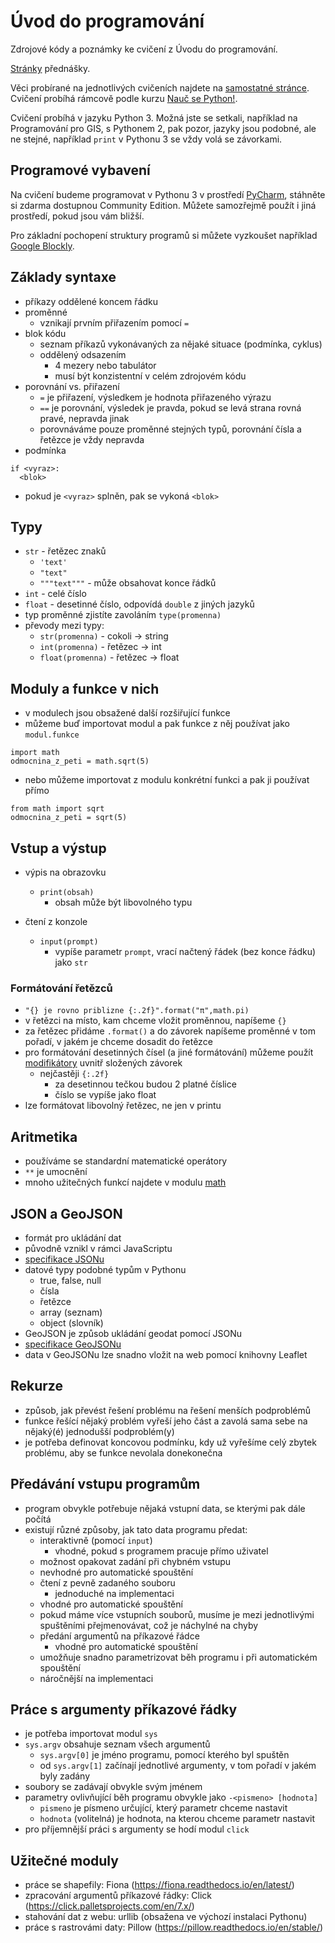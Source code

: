 # Úvod do programování
Zdrojové kódy a poznámky ke cvičení z Úvodu do programování.

[Stránky](http://web.natur.cuni.cz/~bayertom/index.php/9-teaching/10-uvod-do-programovani) přednášky.

Věci probírané na jednotlivých cvičeních najdete na [samostatné stránce](prubeh.md).
Cvičení probíhá rámcově podle kurzu [Nauč se Python!](https://naucse.python.cz/course/pyladies/).

Cvičení probíhá v jazyku Python 3. Možná jste se setkali, například na Programování pro GIS, s Pythonem 2, pak pozor, jazyky jsou podobné, ale ne stejné, například `print` v Pythonu 3 se vždy volá se závorkami.

## Programové vybavení
Na cvičení budeme programovat v Pythonu 3 v prostředí [PyCharm](https://www.jetbrains.com/pycharm/), stáhněte si zdarma dostupnou Community Edition. Můžete samozřejmě použít i jiná prostředí, pokud jsou vám bližší.

Pro základní pochopení struktury programů si můžete vyzkoušet například [Google Blockly](https://developers.google.com/blockly/).

## Základy syntaxe 
 - příkazy oddělené koncem řádku
 - proměnné
   - vznikají prvním přiřazením pomocí `=`
 - blok kódu
   - seznam příkazů vykonávaných za nějaké situace (podmínka, cyklus)
   - oddělený odsazením
     - 4 mezery nebo tabulátor
     - musí být konzistentní v celém zdrojovém kódu
 - porovnání vs. přiřazení
   - `=` je přiřazení, výsledkem je hodnota přiřazeného výrazu
   - `==` je porovnání, výsledek je pravda, pokud se levá strana rovná pravé, nepravda jinak
   - porovnáváme pouze proměnné stejných typů, porovnání čísla a řetězce je vždy nepravda
 - podmínka
```
if <vyraz>:
  <blok>
```
   - pokud je `<vyraz>` splněn, pak se vykoná `<blok>`

## Typy
   - `str` - řetězec znaků
     - `'text'`
     - `"text"`
     - `"""text"""` - může obsahovat konce řádků
   - `int` - celé číslo
   - `float` - desetinné číslo, odpovídá `double` z jiných jazyků
   - typ proměnné zjistíte zavoláním `type(promenna)`
 - převody mezi typy:
   - `str(promenna)` - cokoli -> string
   - `int(promenna)` - řetězec -> int
   - `float(promenna)` - řetězec -> float

## Moduly a funkce v nich
 - v modulech jsou obsažené další rozšiřující funkce
 - můžeme buď importovat modul a pak funkce z něj používat jako `modul.funkce`
```
import math
odmocnina_z_peti = math.sqrt(5)
```
 - nebo můžeme importovat z modulu konkrétní funkci a pak ji používat přímo
```
from math import sqrt
odmocnina_z_peti = sqrt(5)
```

## Vstup a výstup
 - výpis na obrazovku
   - `print(obsah)`
     - obsah může být libovolného typu
    
 - čtení z konzole
   - `input(prompt)`
     - vypíše parametr `prompt`, vrací načtený řádek (bez konce řádku) jako `str`

### Formátování řetězců
 - `"{} je rovno priblizne {:.2f}".format("π",math.pi)`
 - v řetězci na místo, kam chceme vložit proměnnou, napíšeme `{}`
 - za řetězec přidáme `.format()` a do závorek napíšeme proměnné v tom pořadí, v jakém je chceme dosadit do řetězce
 - pro formátování desetinných čísel (a jiné formátování) můžeme použít [modifikátory](https://docs.python.org/3/library/string.html#formatstrings) uvnitř složených závorek
   - nejčastěji `{:.2f}`
     - za desetinnou tečkou budou 2 platné číslice
     - číslo se vypíše jako float
 - lze formátovat libovolný řetězec, ne jen v printu


## Aritmetika
 - používáme se standardní matematické operátory
 - `**` je umocnění
 - mnoho užitečných funkcí najdete v modulu [math](https://docs.python.org/3.7/library/math.html)

## JSON a GeoJSON
 - formát pro ukládání dat
 - původně vznikl v rámci JavaScriptu
 - [specifikace JSONu](https://www.json.org/)
 - datové typy podobné typům v Pythonu
   - true, false, null
   - čísla
   - řetězce
   - array (seznam)
   - object (slovník)
 - GeoJSON je způsob ukládání geodat pomocí JSONu
 - [specifikace GeoJSONu](https://tools.ietf.org/html/rfc7946)
 - data v GeoJSONu lze snadno vložit na web pomocí knihovny Leaflet

## Rekurze
 - způsob, jak převést řešení problému na řešení menších podproblémů
 - funkce řešící nějaký problém vyřeší jeho část a zavolá sama sebe na nějaký(é) jednodušší podproblém(y)
 - je potřeba definovat koncovou podmínku, kdy už vyřešíme celý zbytek problému, aby se funkce nevolala donekonečna

## Předávání vstupu programům
 - program obvykle potřebuje nějaká vstupní data, se kterými pak dále počítá
 - existují různé způsoby, jak tato data programu předat:
     - interaktivně (pomocí `input`)
         - vhodné, pokud s programem pracuje přímo uživatel
	 - možnost opakovat zadání při chybném vstupu
	 - nevhodné pro automatické spouštění
     - čtení z pevně zadaného souboru
         - jednoduché na implementaci
	 - vhodné pro automatické spouštění
	 - pokud máme více vstupních souborů, musíme je mezi jednotlivými spuštěními přejmenovávat, což je náchylné na chyby
     - předání argumentů na příkazové řádce
         - vhodné pro automatické spouštění
	 - umožňuje snadno parametrizovat běh programu i při automatickém spouštění
	 - náročnější na implementaci

## Práce s argumenty příkazové řádky
 - je potřeba importovat modul `sys`
 - `sys.argv` obsahuje seznam všech argumentů
   - `sys.argv[0]` je jméno programu, pomocí kterého byl spuštěn
   - od `sys.argv[1]` začínají jednotlivé argumenty, v tom pořadí v jakém byly zadány
 - soubory se zadávají obvykle svým jménem
 - parametry ovlivňující běh programu obvykle jako `-<pismeno> [hodnota]`
   - `pismeno` je písmeno určující, který parametr chceme nastavit
   - `hodnota` (volitelná) je hodnota, na kterou chceme parametr nastavit
 - pro příjemnější práci s argumenty se hodí modul `click`

## Užitečné moduly
 - práce se shapefily: Fiona (https://fiona.readthedocs.io/en/latest/)
 - zpracování argumentů příkazové řádky: Click (https://click.palletsprojects.com/en/7.x/)
 - stahování dat z webu: urllib (obsažena ve výchozí instalaci Pythonu)
 - práce s rastrovámi daty: Pillow (https://pillow.readthedocs.io/en/stable/)
